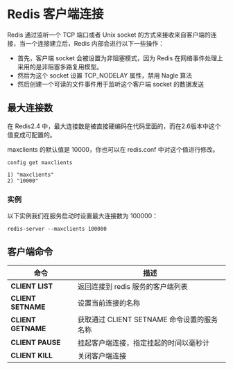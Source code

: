 
# Redis 客户端连接

Redis 通过监听一个 TCP 端口或者 Unix socket 的方式来接收来自客户端的连接，当一个连接建立后，Redis 内部会进行以下一些操作：

*   首先，客户端 socket 会被设置为非阻塞模式，因为 Redis 在网络事件处理上采用的是非阻塞多路复用模型。
*   然后为这个 socket 设置 TCP_NODELAY 属性，禁用 Nagle 算法
*   然后创建一个可读的文件事件用于监听这个客户端 socket 的数据发送

## 最大连接数

在 Redis2.4 中，最大连接数是被直接硬编码在代码里面的，而在2.6版本中这个值变成可配置的。

maxclients 的默认值是 10000，你也可以在 redis.conf 中对这个值进行修改。

```
config get maxclients

1) "maxclients"
2) "10000"

```

### 实例

以下实例我们在服务启动时设置最大连接数为 100000：

```
redis-server --maxclients 100000

```

## 客户端命令

| 命令 | 描述 |
| --- | --- |
| **CLIENT LIST** | 返回连接到 redis 服务的客户端列表 |
| **CLIENT SETNAME** | 设置当前连接的名称 |
| **CLIENT GETNAME** | 获取通过 CLIENT SETNAME 命令设置的服务名称 |
| **CLIENT PAUSE** | 挂起客户端连接，指定挂起的时间以毫秒计 |
| **CLIENT KILL** | 关闭客户端连接 |


